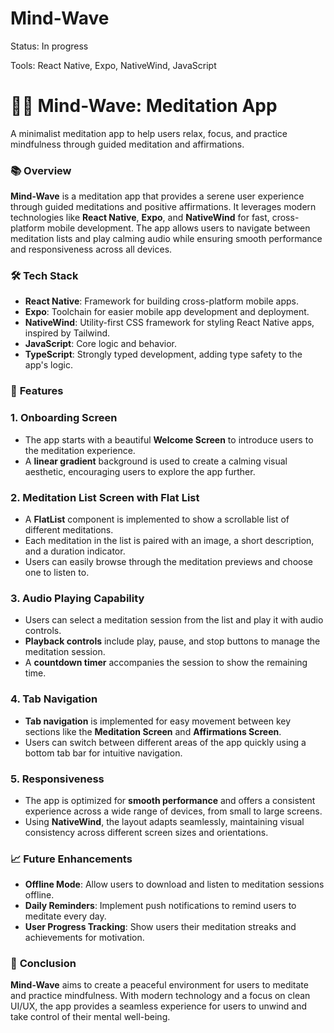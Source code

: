 # Mind-Wave

Status: In progress

Tools: React Native, Expo, NativeWind, JavaScript

# 🧘‍♂️ Mind-Wave: Meditation App

A minimalist meditation app to help users relax, focus, and practice mindfulness through guided meditation and affirmations.

### 📚 **Overview**

**Mind-Wave** is a meditation app that provides a serene user experience through guided meditations and positive affirmations. It leverages modern technologies like **React Native**, **Expo**, and **NativeWind** for fast, cross-platform mobile development. The app allows users to navigate between meditation lists and play calming audio while ensuring smooth performance and responsiveness across all devices.

### 🛠️ **Tech Stack**

- **React Native**: Framework for building cross-platform mobile apps.
- **Expo**: Toolchain for easier mobile app development and deployment.
- **NativeWind**: Utility-first CSS framework for styling React Native apps, inspired by Tailwind.
- **JavaScript**: Core logic and behavior.
- **TypeScript**: Strongly typed development, adding type safety to the app's logic.

### 🔋 **Features**

### 1. **Onboarding Screen**

- The app starts with a beautiful **Welcome Screen** to introduce users to the meditation experience.
- A **linear gradient** background is used to create a calming visual aesthetic, encouraging users to explore the app further.

### 2. **Meditation List Screen with Flat List**

- A **FlatList** component is implemented to show a scrollable list of different meditations.
- Each meditation in the list is paired with an image, a short description, and a duration indicator.
- Users can easily browse through the meditation previews and choose one to listen to.

### 3. **Audio Playing Capability**

- Users can select a meditation session from the list and play it with audio controls.
- **Playback controls** include play, pause, and stop buttons to manage the meditation session.
- A **countdown timer** accompanies the session to show the remaining time.

### 4. **Tab Navigation**

- **Tab navigation** is implemented for easy movement between key sections like the **Meditation Screen** and **Affirmations Screen**.
- Users can switch between different areas of the app quickly using a bottom tab bar for intuitive navigation.

### 5. **Responsiveness**

- The app is optimized for **smooth performance** and offers a consistent experience across a wide range of devices, from small to large screens.
- Using **NativeWind**, the layout adapts seamlessly, maintaining visual consistency across different screen sizes and orientations.

### 📈 **Future Enhancements**

- **Offline Mode**: Allow users to download and listen to meditation sessions offline.
- **Daily Reminders**: Implement push notifications to remind users to meditate every day.
- **User Progress Tracking**: Show users their meditation streaks and achievements for motivation.

### 📝 **Conclusion**

**Mind-Wave** aims to create a peaceful environment for users to meditate and practice mindfulness. With modern technology and a focus on clean UI/UX, the app provides a seamless experience for users to unwind and take control of their mental well-being.
